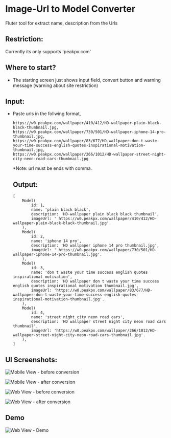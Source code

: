 # Image-Url to Model Converter

Fluter tool for extract name, description from the Urls

## Restriction:
Currently its only supports 'peakpx.com'
## Where to start?
- The starting screen just shows input field, convert button and warning message (warning about site restriction)
## Input:
- Paste urls in the follwing format,
  ```
  https://w0.peakpx.com/wallpaper/410/412/HD-wallpaper-plain-black-black-thumbnail.jpg,
  https://w0.peakpx.com/wallpaper/730/501/HD-wallpaper-iphone-14-pro-thumbnail.jpg,
  https://w0.peakpx.com/wallpaper/83/677/HD-wallpaper-don-t-waste-your-time-success-english-quotes-inspirational-motivation-thumbnail.jpg,
  https://w0.peakpx.com/wallpaper/266/1012/HD-wallpaper-street-night-city-neon-road-cars-thumbnail.jpg
  ```
  *Note: url must be ends with comma.

  ## Output:
  ```
  [
      Model(
          id: 1,
          name: 'plain black black',
          description: 'HD-wallpaper plain black black thumbnail',
          imageUrl: ' https://w0.peakpx.com/wallpaper/410/412/HD-wallpaper-plain-black-black-thumbnail.jpg'.
      ),
      Model(
          id: 2,
          name: 'iphone 14 pro',
          description: 'HD wallpaper iphone 14 pro thumbnail.jpg',
          imageUrl: ' https://w0.peakpx.com/wallpaper/730/501/HD-wallpaper-iphone-14-pro-thumbnail.jpg'.
      ),
      Model(
          id: 3,
          name: 'don t waste your time success english quotes inspirational motivation',
          description: 'HD wallpaper don t waste your time success english quotes inspirational motivation thumbnail.jpg',
          imageUrl: 'https://w0.peakpx.com/wallpaper/83/677/HD-wallpaper-don-t-waste-your-time-success-english-quotes-inspirational-motivation-thumbnail.jpg'.
      ),
      Model(
          id: 4,
          name: 'street night city neon road cars',
          description: 'HD wallpaper street night city neon road cars thumbnail',
          imageUrl: 'https://w0.peakpx.com/wallpaper/266/1012/HD-wallpaper-street-night-city-neon-road-cars-thumbnail.jpg'.
      ),
  ]
  ```
## UI Screenshots:
![Mobile View - before conversion](https://github.com/[abin-ps]/[urls-to-model-converter]/blob/[main]/before_conversion_mobile_view_image.jpg?raw=true)

![Mobile View - after conversion](https://github.com/[abin-ps]/[urls-to-model-converter]/blob/[main]/after_conversion_mobile_view_image.jpg?raw=true)


![Web View - before conversion](https://github.com/[abin-ps]/[urls-to-model-converter]/blob/[main]/before_conversion_web_view_image.jpg?raw=true)

![Web View - after conversion](https://github.com/[abin-ps]/[urls-to-model-converter]/blob/[main]/after_conversion_web_view_image.jpg?raw=true)


## Demo

![Web View - Demo](https://github.com/[abin-ps]/[urls-to-model-converter]/blob/[main]/before_conversion_web_view_demo.webm?raw=true)